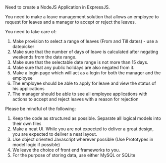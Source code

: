 Need to create a NodeJS Application in ExpressJS.

You need to make a leave management solution that allows an employee to request for leaves and a manager to accept or reject the leaves.

You need to take care of:

1. Make provision to select a range of leaves (From and Till dates) - use a datepicker
2. Make sure that the number of days of leave is calculated after negating weekends from the date range.
3. Make sure that the selectable date range is not more than 15 days.
4. Make sure that any public holidays are also negated from it.
5. Make a login page which will act as a login for both the manager and the employee
6. The employee should be able to apply for leave and view the status of his applications
7. The manager should be able to see all employee applications with actions to accept and reject leaves with a reason for rejection

Please be mindful of the following:

1. Keep the code as structured as possible. Separate all logical models into their own files
2. Make a neat UI. While you are not expected to deliver a great design, you are expected to deliver a neat layout.
3. Use object oriented Javascript wherever possible (Use Prototypes in model logic if possible)
4. We leave the choice of front end frameworks to you.
5. For the purpose of storing data, use either MySQL or SQLite